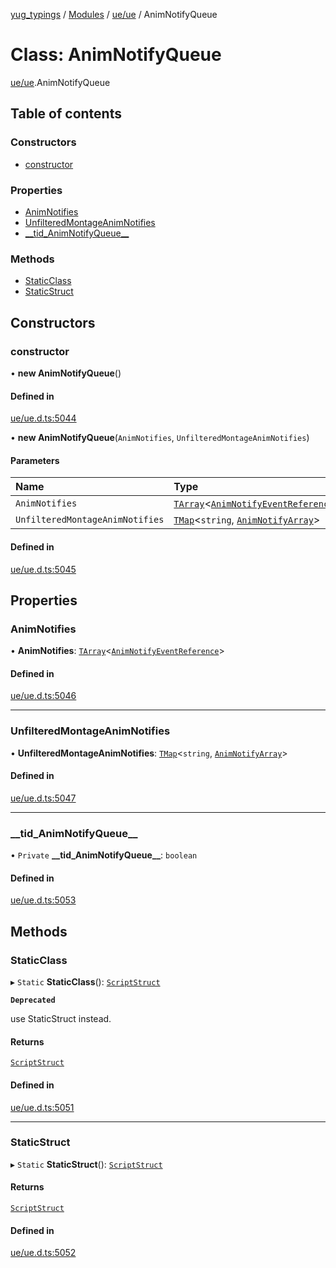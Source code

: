 [yug_typings](../README.md) / [Modules](../modules.md) / [ue/ue](../modules/ue_ue.md) / AnimNotifyQueue

# Class: AnimNotifyQueue

[ue/ue](../modules/ue_ue.md).AnimNotifyQueue

## Table of contents

### Constructors

- [constructor](ue_ue.AnimNotifyQueue.md#constructor)

### Properties

- [AnimNotifies](ue_ue.AnimNotifyQueue.md#animnotifies)
- [UnfilteredMontageAnimNotifies](ue_ue.AnimNotifyQueue.md#unfilteredmontageanimnotifies)
- [\_\_tid\_AnimNotifyQueue\_\_](ue_ue.AnimNotifyQueue.md#__tid_animnotifyqueue__)

### Methods

- [StaticClass](ue_ue.AnimNotifyQueue.md#staticclass)
- [StaticStruct](ue_ue.AnimNotifyQueue.md#staticstruct)

## Constructors

### constructor

• **new AnimNotifyQueue**()

#### Defined in

[ue/ue.d.ts:5044](https://github.com/YugMetaverse/yug_typings/blob/b7d9b19/ue/ue.d.ts#L5044)

• **new AnimNotifyQueue**(`AnimNotifies`, `UnfilteredMontageAnimNotifies`)

#### Parameters

| Name | Type |
| :------ | :------ |
| `AnimNotifies` | [`TArray`](../interfaces/ue_puerts.TArray.md)<[`AnimNotifyEventReference`](ue_ue.AnimNotifyEventReference.md)\> |
| `UnfilteredMontageAnimNotifies` | [`TMap`](../interfaces/ue_puerts.TMap.md)<`string`, [`AnimNotifyArray`](ue_ue.AnimNotifyArray.md)\> |

#### Defined in

[ue/ue.d.ts:5045](https://github.com/YugMetaverse/yug_typings/blob/b7d9b19/ue/ue.d.ts#L5045)

## Properties

### AnimNotifies

• **AnimNotifies**: [`TArray`](../interfaces/ue_puerts.TArray.md)<[`AnimNotifyEventReference`](ue_ue.AnimNotifyEventReference.md)\>

#### Defined in

[ue/ue.d.ts:5046](https://github.com/YugMetaverse/yug_typings/blob/b7d9b19/ue/ue.d.ts#L5046)

___

### UnfilteredMontageAnimNotifies

• **UnfilteredMontageAnimNotifies**: [`TMap`](../interfaces/ue_puerts.TMap.md)<`string`, [`AnimNotifyArray`](ue_ue.AnimNotifyArray.md)\>

#### Defined in

[ue/ue.d.ts:5047](https://github.com/YugMetaverse/yug_typings/blob/b7d9b19/ue/ue.d.ts#L5047)

___

### \_\_tid\_AnimNotifyQueue\_\_

• `Private` **\_\_tid\_AnimNotifyQueue\_\_**: `boolean`

#### Defined in

[ue/ue.d.ts:5053](https://github.com/YugMetaverse/yug_typings/blob/b7d9b19/ue/ue.d.ts#L5053)

## Methods

### StaticClass

▸ `Static` **StaticClass**(): [`ScriptStruct`](ue_ue.ScriptStruct.md)

**`Deprecated`**

use StaticStruct instead.

#### Returns

[`ScriptStruct`](ue_ue.ScriptStruct.md)

#### Defined in

[ue/ue.d.ts:5051](https://github.com/YugMetaverse/yug_typings/blob/b7d9b19/ue/ue.d.ts#L5051)

___

### StaticStruct

▸ `Static` **StaticStruct**(): [`ScriptStruct`](ue_ue.ScriptStruct.md)

#### Returns

[`ScriptStruct`](ue_ue.ScriptStruct.md)

#### Defined in

[ue/ue.d.ts:5052](https://github.com/YugMetaverse/yug_typings/blob/b7d9b19/ue/ue.d.ts#L5052)
